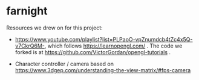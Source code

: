 # farnight

Resources we drew on for this project:

- https://www.youtube.com/playlist?list=PLPaoO-vpZnumdcb4tZc4x5Q-v7CkrQ6M-, which follows https://learnopengl.com/ . The code we forked is at https://github.com/VictorGordan/opengl-tutorials .

- Character controller / camera based on https://www.3dgep.com/understanding-the-view-matrix/#fps-camera
